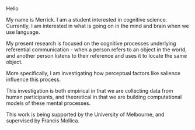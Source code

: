Hello

My name is Merrick. I am a student interested in cognitive science. Currently, I am interested in what is going on in the mind and brain when we use language. 

My present research is focused on the cognitive processes underlying referential communication - when a person refers to an object in the world, and another person listens to their reference and uses it to locate the same object. 

More specifically, I am investigating how perceptual factors like salience influence this process. 

This investigation is both empirical in that we are collecting data from human participants, and theoretical in that we are building computational models of these mental processes. 

This work is being supported by the University of Melbourne, and supervised by Francis Mollica. 

<!---
merrickgiles/merrickgiles is a ✨ special ✨ repository because its `README.md` (this file) appears on your GitHub profile.
You can click the Preview link to take a look at your changes.
--->
